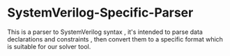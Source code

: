 # SystemVerilog-Specific-Parser
This is a parser to SystemVerilog syntax , it's intended to parse data declarations and constraints , then convert them to a specific format which is suitable for our solver tool.

